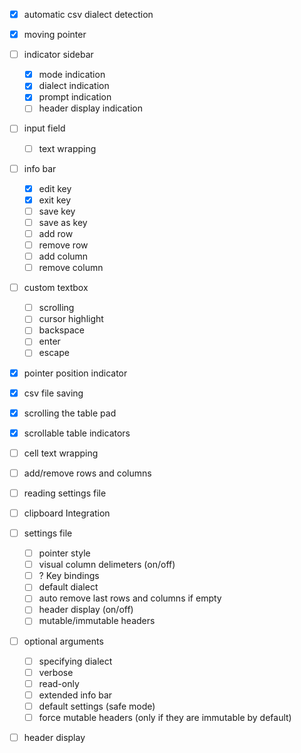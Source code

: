 - [x] automatic csv dialect detection 
- [x] moving pointer
- [ ] indicator sidebar
	- [x] mode indication
	- [x] dialect indication
	- [x] prompt indication 
	- [ ] header display indication 
- [ ] input field
	- [ ] text wrapping 
- [ ] info bar
	- [x] edit key
	- [x] exit key
	- [ ] save key 
	- [ ] save as key
	- [ ] add row
	- [ ] remove row
	- [ ] add column
	- [ ] remove column 
- [ ] custom textbox
	- [ ] scrolling 
	- [ ] cursor highlight 
	- [ ] backspace 
	- [ ] enter
	- [ ] escape 
- [x] pointer position indicator
- [x] csv file saving
- [x] scrolling the table pad
- [x] scrollable table indicators
- [ ] cell text wrapping
- [ ] add/remove rows and columns
- [ ] reading settings file
- [ ] clipboard Integration 
- [ ] settings file
	- [ ] pointer style 
	- [ ] visual column delimeters (on/off)
	- [ ] ? Key bindings
	- [ ] default dialect
	- [ ] auto remove last rows and columns if empty 
	- [ ] header display (on/off)
	- [ ] mutable/immutable headers
- [ ] optional arguments 
	- [ ] specifying dialect 
	- [ ] verbose 
	- [ ] read-only
	- [ ] extended info bar
	- [ ] default settings (safe mode)
	- [ ] force mutable headers (only if they are immutable by default)
- [ ] header display 


